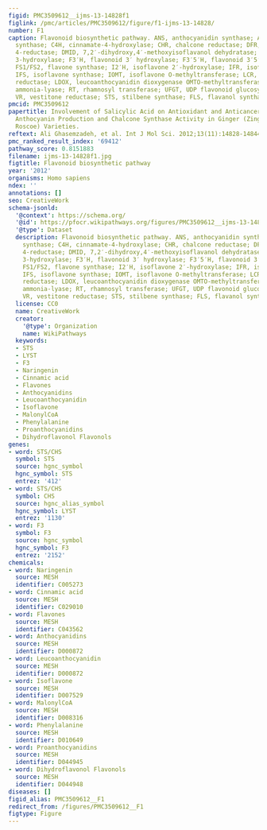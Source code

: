 ```yaml
---
figid: PMC3509612__ijms-13-14828f1
figlink: /pmc/articles/PMC3509612/figure/f1-ijms-13-14828/
number: F1
caption: Flavonoid biosynthetic pathway. ANS, anthocyanidin synthase; AS, aureusidin
  synthase; C4H, cinnamate-4-hydroxylase; CHR, chalcone reductase; DFR, dihydroflavonol
  4-reductase; DMID, 7,2′-dihydroxy,4′-methoxyisoflavanol dehydratase; F3H, flavanone
  3-hydroxylase; F3′H, flavonoid 3′ hydroxylase; F3′5′H, flavonoid 3′5′ hydroxylase;
  FS1/FS2, flavone synthase; I2′H, isoflavone 2′-hydroxylase; IFR, isoflavone reductase;
  IFS, isoflavone synthase; IOMT, isoflavone O-methyltransferase; LCR, leucoanthocyanidin
  reductase; LDOX, leucoanthocyanidin dioxygenase OMTO-methyltransferase; PAL, phenylalanine
  ammonia-lyase; RT, rhamnosyl transferase; UFGT, UDP flavonoid glucosyl transferase;
  VR, vestitone reductase; STS, stilbene synthase; FLS, flavanol synthase [].
pmcid: PMC3509612
papertitle: Involvement of Salicylic Acid on Antioxidant and Anticancer Properties,
  Anthocyanin Production and Chalcone Synthase Activity in Ginger (Zingiber officinale
  Roscoe) Varieties.
reftext: Ali Ghasemzadeh, et al. Int J Mol Sci. 2012;13(11):14828-14844.
pmc_ranked_result_index: '69412'
pathway_score: 0.8151883
filename: ijms-13-14828f1.jpg
figtitle: Flavonoid biosynthetic pathway
year: '2012'
organisms: Homo sapiens
ndex: ''
annotations: []
seo: CreativeWork
schema-jsonld:
  '@context': https://schema.org/
  '@id': https://pfocr.wikipathways.org/figures/PMC3509612__ijms-13-14828f1.html
  '@type': Dataset
  description: Flavonoid biosynthetic pathway. ANS, anthocyanidin synthase; AS, aureusidin
    synthase; C4H, cinnamate-4-hydroxylase; CHR, chalcone reductase; DFR, dihydroflavonol
    4-reductase; DMID, 7,2′-dihydroxy,4′-methoxyisoflavanol dehydratase; F3H, flavanone
    3-hydroxylase; F3′H, flavonoid 3′ hydroxylase; F3′5′H, flavonoid 3′5′ hydroxylase;
    FS1/FS2, flavone synthase; I2′H, isoflavone 2′-hydroxylase; IFR, isoflavone reductase;
    IFS, isoflavone synthase; IOMT, isoflavone O-methyltransferase; LCR, leucoanthocyanidin
    reductase; LDOX, leucoanthocyanidin dioxygenase OMTO-methyltransferase; PAL, phenylalanine
    ammonia-lyase; RT, rhamnosyl transferase; UFGT, UDP flavonoid glucosyl transferase;
    VR, vestitone reductase; STS, stilbene synthase; FLS, flavanol synthase [].
  license: CC0
  name: CreativeWork
  creator:
    '@type': Organization
    name: WikiPathways
  keywords:
  - STS
  - LYST
  - F3
  - Naringenin
  - Cinnamic acid
  - Flavones
  - Anthocyanidins
  - Leucoanthocyanidin
  - Isoflavone
  - MalonylCoA
  - Phenylalanine
  - Proanthocyanidins
  - Dihydroflavonol Flavonols
genes:
- word: STS/CHS
  symbol: STS
  source: hgnc_symbol
  hgnc_symbol: STS
  entrez: '412'
- word: STS/CHS
  symbol: CHS
  source: hgnc_alias_symbol
  hgnc_symbol: LYST
  entrez: '1130'
- word: F3
  symbol: F3
  source: hgnc_symbol
  hgnc_symbol: F3
  entrez: '2152'
chemicals:
- word: Naringenin
  source: MESH
  identifier: C005273
- word: Cinnamic acid
  source: MESH
  identifier: C029010
- word: Flavones
  source: MESH
  identifier: C043562
- word: Anthocyanidins
  source: MESH
  identifier: D000872
- word: Leucoanthocyanidin
  source: MESH
  identifier: D000872
- word: Isoflavone
  source: MESH
  identifier: D007529
- word: MalonylCoA
  source: MESH
  identifier: D008316
- word: Phenylalanine
  source: MESH
  identifier: D010649
- word: Proanthocyanidins
  source: MESH
  identifier: D044945
- word: Dihydroflavonol Flavonols
  source: MESH
  identifier: D044948
diseases: []
figid_alias: PMC3509612__F1
redirect_from: /figures/PMC3509612__F1
figtype: Figure
---
```

